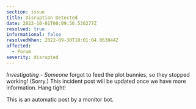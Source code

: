 ```yaml
---
section: issue
title: Disruption Detected
date: 2022-10-01T00:09:50.536277Z
resolved: true
informational: false
resolvedWhen: 2022-09-30T18:01:04.063844Z
affected:
  - Forum
severity: disrupted
---
```

*Investigating* - _Someone_ forgot to feed the plot bunnies, so they stopped working! (Sorry.) This incident post will be updated once we have more information. Hang tight!

This is an automatic post by a monitor bot.
        